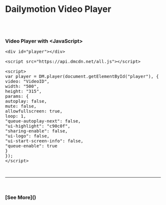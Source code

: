 <!------------------------------------------->

<h1 style="color:#252525">Dailymotion Video Player</h1>

<!------------------------------------------->

<br><br>

<h3>Video Player with &lt;JavaScript&gt;</h3>

<pre class="code1">
&lt;div id="player"&gt;&lt;/div&gt;

&lt;script src="https://api.dmcdn.net/all.js"&gt;&lt;/script&gt;

&lt;script&gt;
var player = DM.player(document.getElementById("player"), {
video: "VideoID",
width: "500",
height: "315",
params: {
autoplay: false,
mute: false,
allowfullscreen: true,
loop: 1,
"queue-autoplay-next": false,
"ui-highlight": "c90c0f",
"sharing-enable": false,
"ui-logo": false,
"ui-start-screen-info": false,
"queue-enable": true
}
});
&lt;/script&gt;
</pre>

<br>
<hr>
<br>

<h3>[See More]()</h3>

<!----------------------------------------->
